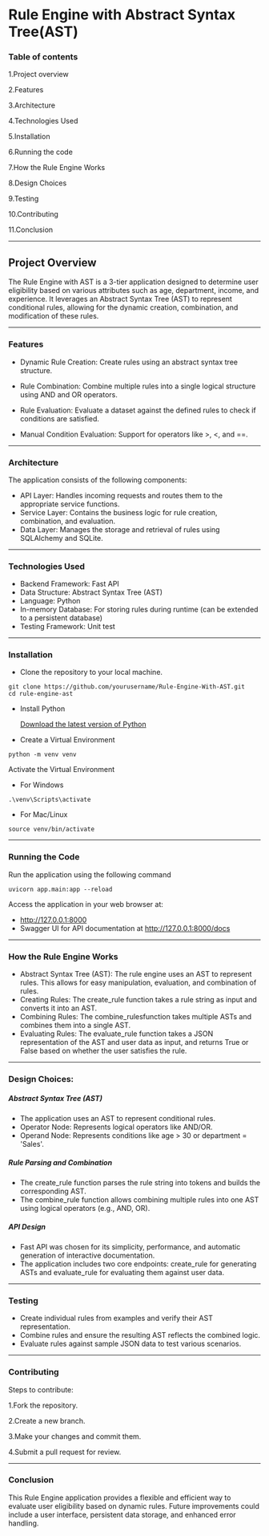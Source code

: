 
# Rule Engine with Abstract Syntax Tree(AST)

### Table of contents

1.Project overview

2.Features  

3.Architecture

4.Technologies Used

5.Installation

6.Running the code

7.How the Rule Engine Works

8.Design Choices

9.Testing

10.Contributing

11.Conclusion

---

## Project Overview

The Rule Engine with AST is a 3-tier application designed to determine user eligibility based on various attributes such as age, department, income, and experience. It leverages an Abstract Syntax Tree (AST) to represent conditional rules, allowing for the dynamic creation, combination, and modification of these rules.

---
### Features

- Dynamic Rule Creation: Create rules using an abstract syntax tree structure.
- Rule Combination: Combine multiple rules into a single logical structure using AND and OR operators.

- Rule Evaluation: Evaluate a dataset against the defined rules to check if conditions are satisfied.

- Manual Condition Evaluation: Support for operators like >, <, and ==.
---
### Architecture

The application consists of the following components:

- API Layer: Handles incoming requests and routes them to the appropriate service functions.
- Service Layer: Contains the business logic for rule creation, combination, and evaluation.
- Data Layer: Manages the storage and retrieval of rules using SQLAlchemy and SQLite.
---
### Technologies Used

- Backend Framework: Fast API
- Data Structure: Abstract Syntax Tree (AST)
- Language: Python 
- In-memory Database: For storing rules during runtime (can be extended to a persistent database)
- Testing Framework: Unit test
---
### Installation
- Clone the repository to your local machine.
```
git clone https://github.com/yourusername/Rule-Engine-With-AST.git
cd rule-engine-ast
```
- Install Python

  [Download the latest version of Python](https://www.python.org/downloads/)

- Create a Virtual Environment
```
python -m venv venv
```
Activate the Virtual Environment
- For Windows
```
.\venv\Scripts\activate
```

- For Mac/Linux
```
source venv/bin/activate
```
---
### Running the Code

Run the application using the following command
```
uvicorn app.main:app --reload
```
Access the application in your web browser at:

- http://127.0.0.1:8000
- Swagger UI for API documentation at http://127.0.0.1:8000/docs

---
### How the Rule Engine Works
- Abstract Syntax Tree (AST): The rule engine uses an AST to represent rules. This allows for 
   easy manipulation, evaluation, and combination of rules.
- Creating Rules: The create_rule function takes a rule string as input and converts it into an 
AST.
- Combining Rules: The combine_rulesfunction takes multiple ASTs and combines them into 
  a single AST.
- Evaluating Rules: The evaluate_rule function takes a JSON representation of the AST and 
   user data as input, and returns True or False based on whether the user satisfies the rule.
---
### Design Choices:
##### Abstract Syntax Tree (AST)

- The application uses an AST to represent conditional rules.
- Operator Node: Represents logical operators like AND/OR.
- Operand Node: Represents conditions like age > 30 or department = 'Sales'.

##### Rule Parsing and Combination
- The create_rule function parses the rule string into tokens and builds the corresponding AST.
- The combine_rule function allows combining multiple rules into one AST using logical operators (e.g., AND, OR).

##### API Design
- Fast API was chosen for its simplicity, performance, and automatic generation of interactive documentation.
- The application includes two core endpoints: create_rule for generating ASTs and evaluate_rule for evaluating them against user data.
---
### Testing 
- Create individual rules from examples and verify their AST representation.
- Combine rules and ensure the resulting AST reflects the combined logic.
- Evaluate rules against sample JSON data to test various scenarios.
---
### Contributing

Steps to contribute:

1.Fork the repository.

2.Create a new branch.

3.Make your changes and commit them.

4.Submit a pull request for review.

---
### Conclusion

This Rule Engine application provides a flexible and efficient way to evaluate user eligibility based on dynamic rules. Future improvements could include a user interface, persistent data storage, and enhanced error handling.
